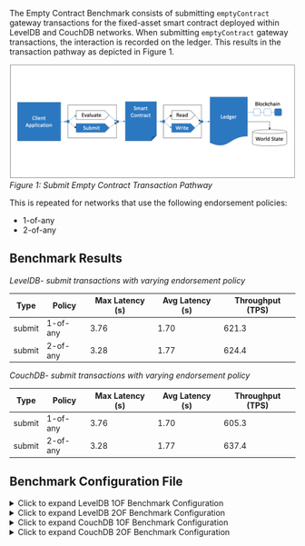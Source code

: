The Empty Contract Benchmark consists of submitting `emptyContract` gateway transactions for the fixed-asset smart contract deployed within LevelDB and CouchDB networks. When submitting `emptyContract` gateway transactions, the interaction is recorded on the ledger. This results in the transaction pathway as depicted in Figure 1.

![submit empty contract pathway](../../../../../diagrams/TransactionRoute_SubmitEmpty.png)*Figure 1: Submit Empty Contract Transaction Pathway*

This is repeated for networks that use the following endorsement policies:
 
 - 1-of-any
 - 2-of-any

## Benchmark Results
*LevelDB- submit transactions with varying endorsement policy*

| Type | Policy | Max Latency (s) | Avg Latency (s) | Throughput (TPS) |
| ---- | ------ | --------------- | --------------- | ---------------- |
| submit | 1-of-any | 3.76 | 1.70 | 621.3 |
| submit | 2-of-any | 3.28 | 1.77 | 624.4 |

*CouchDB- submit transactions with varying endorsement policy*

| Type | Policy | Max Latency (s) | Avg Latency (s) | Throughput (TPS) |
| ---- | ------ | --------------- | --------------- | ---------------- |
| submit | 1-of-any | 3.76 | 1.70 | 605.3 |
| submit | 2-of-any | 3.28 | 1.77 | 637.4 |


## Benchmark Configuration File
<details>
  <summary>Click to expand LevelDB 1OF Benchmark Configuration</summary>

```
workers:
  type: local
  number: 10
rounds:
  - label: empty-contract-submit
    description: >-
      Test a submitTransaction() Gateway method against the Go `fixed-asset`
      Smart Contract method named `nullResponse`, which immediately returns a
      null response. This represents the fastest possible round trip time for a
      submitTransaction() method that does not touch the world state or perform
      any action.
    chaincodeID: fixed-asset
    txDuration: 300
    rateControl:
      type: fixed-backlog
      opts:
        unfinished_per_client: 200
    arguments:
      chaincodeID: fixed-asset
      consensus: true
    callback: benchmarks/api/fabric/lib/empty-contract.js
```
</details>

<details>
  <summary>Click to expand LevelDB 2OF Benchmark Configuration</summary>

```
workers:
  type: local
  number: 10
rounds:
  - label: empty-contract-submit
    description: >-
      Test a submitTransaction() Gateway method against the Go `fixed-asset`
      Smart Contract method named `nullResponse`, which immediately returns a
      null response. This represents the fastest possible round trip time for a
      submitTransaction() method that does not touch the world state or perform
      any action.
    chaincodeID: fixed-asset
    txDuration: 300
    rateControl:
      type: fixed-backlog
      opts:
        unfinished_per_client: 200
    arguments:
      chaincodeID: fixed-asset
      consensus: true
    callback: benchmarks/api/fabric/lib/empty-contract.js
```
</details>

<details>
  <summary>Click to expand CouchDB 1OF Benchmark Configuration</summary>

```
workers:
  type: local
  number: 10
rounds:
  - label: empty-contract-submit
    description: >-
      Test a submitTransaction() Gateway method against the Go `fixed-asset`
      Smart Contract method named `nullResponse`, which immediately returns a
      null response. This represents the fastest possible round trip time for a
      submitTransaction() method that does not touch the world state or perform
      any action.
    chaincodeID: fixed-asset
    txDuration: 300
    rateControl:
      type: fixed-backlog
      opts:
        unfinished_per_client: 200
    arguments:
      chaincodeID: fixed-asset
      consensus: true
    callback: benchmarks/api/fabric/lib/empty-contract.js
```
</details>

<details>
  <summary>Click to expand CouchDB 2OF Benchmark Configuration</summary>
  
```
workers:
  type: local
  number: 10
rounds:
  - label: empty-contract-submit
    description: >-
      Test a submitTransaction() Gateway method against the Go `fixed-asset`
      Smart Contract method named `nullResponse`, which immediately returns a
      null response. This represents the fastest possible round trip time for a
      submitTransaction() method that does not touch the world state or perform
      any action.
    chaincodeID: fixed-asset
    txDuration: 300
    rateControl:
      type: fixed-backlog
      opts:
        unfinished_per_client: 200
        startingTps: 10
    arguments:
      chaincodeID: fixed-asset
      consensus: true
    callback: benchmarks/api/fabric/lib/empty-contract.js
```
</details>
